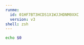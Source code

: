 ```yaml
---
runme:
  id: 01HF7BT3HCDS1X1WJJHDNM0XXC
  version: v3
shell: zsh
---
```


```sh {"id":"01HF7BT3HCDS1X1WJJHD6X43BT"}
echo $0
```
